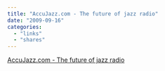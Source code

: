 ```yaml
---
title: "AccuJazz.com - The future of jazz radio"
date: "2009-09-16"
categories:
  - "links"
  - "shares"
---
```


[AccuJazz.com - The future of jazz radio](http://www.accujazz.com/)
